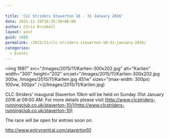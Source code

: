 ```yaml
---

title: 'CLC Striders Staverton 10 - 31 January 2016'
date: 2015-11-29T16:35:39+00:00
author: Chris Driskell
layout: post
guid: 1689
permalink: /2015/11/clc-striders-staverton-10-31-january-2016/
categories:
  - Events
---
```

<img  1697" src="/Images/2015/11/Karlien-300x202.jpg" alt="Karlien" width="300" height="202" srcset="/Images/2015/11/Karlien-300x202.jpg 300w, /Images/2015/11/Karlien.jpg 451w" sizes="(max-width: 300px) 100vw, 300px" />](/Images/2015/11/Karlien.jpg)

CLC Striders' inaugural Staverton 10km will be held on Sunday 31st January 2016 at 09:00 AM. For more details please visit [http://www.clcstriders-runningclub.co.uk/staverton-10/](http://www.clcstriders-runningclub.co.uk/staverton-10)

The race will be open for entries soon on:

<http://www.entrycentral.com/staverton10>

&nbsp;

&nbsp;